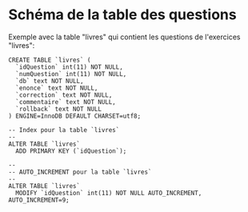 # Schéma de la table des questions
Exemple avec la table "livres" qui contient les questions de l'exercices "livres":

```
CREATE TABLE `livres` (
  `idQuestion` int(11) NOT NULL,
  `numQuestion` int(11) NOT NULL,
  `db` text NOT NULL,
  `enonce` text NOT NULL,
  `correction` text NOT NULL,
  `commentaire` text NOT NULL,
  `rollback` text NOT NULL
) ENGINE=InnoDB DEFAULT CHARSET=utf8;

-- Index pour la table `livres`
--
ALTER TABLE `livres`
  ADD PRIMARY KEY (`idQuestion`);

--
-- AUTO_INCREMENT pour la table `livres`
--
ALTER TABLE `livres`
  MODIFY `idQuestion` int(11) NOT NULL AUTO_INCREMENT, AUTO_INCREMENT=9;

```


